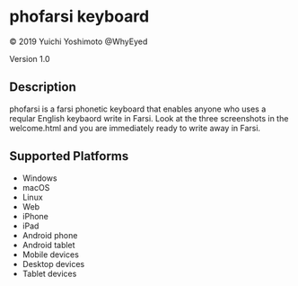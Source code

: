 phofarsi keyboard
==============

© 2019 Yuichi Yoshimoto @WhyEyed

Version 1.0

Description
-----------

phofarsi is a farsi phonetic keyboard that enables anyone who uses a reqular English keybaord write in Farsi. Look at the three screenshots in the welcome.html and you are immediately ready to write away in Farsi.

Supported Platforms
-------------------
 * Windows
 * macOS
 * Linux
 * Web
 * iPhone
 * iPad
 * Android phone
 * Android tablet
 * Mobile devices
 * Desktop devices
 * Tablet devices

